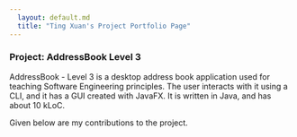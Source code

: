```yaml
---
  layout: default.md
  title: "Ting Xuan's Project Portfolio Page"
---
```


### Project: AddressBook Level 3

AddressBook - Level 3 is a desktop address book application used for teaching Software Engineering principles.
The user interacts with it using a CLI, and it has a GUI created with JavaFX.
It is written in Java, and has about 10 kLoC.

Given below are my contributions to the project.